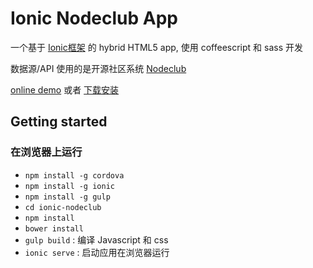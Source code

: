 # Ionic Nodeclub App

一个基于 [Ionic框架](http://ionicframework.com/) 的 hybrid HTML5 app, 使用 coffeescript 和 sass 开发

数据源/API 使用的是开源社区系统 [Nodeclub](https://github.com/cnodejs/nodeclub/)

[online demo](http://zko.me/ionic-nodeclub) 或者 [下载安装](http://fir.im/ionic)


## Getting started

### 在浏览器上运行
- `npm install -g cordova`
- `npm install -g ionic`
- `npm install -g gulp`
- `cd ionic-nodeclub`
- `npm install`
- `bower install`
- `gulp build` : 编译 Javascript 和 css
- `ionic serve` : 启动应用在浏览器运行

